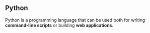 ## Python
 Python is a programming language that can be used both for writing **command-line scripts** or building **web applications**.